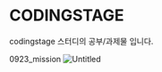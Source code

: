 # CODINGSTAGE

codingstage 스터디의 공부/과제물 입니다. 


0923_mission
![Untitled](https://user-images.githubusercontent.com/84470262/192153114-e777e8a3-1d92-4ecb-ae5d-bec45988f83b.png)
